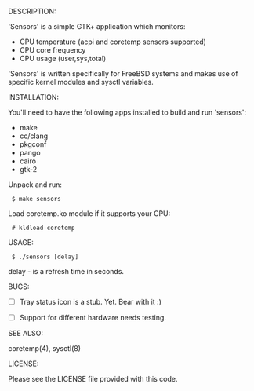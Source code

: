 DESCRIPTION:

'Sensors' is a simple GTK+ application which monitors:

 - CPU temperature (acpi and coretemp sensors supported)
 - CPU core frequency
 - CPU usage (user,sys,total)


'Sensors' is written specifically for FreeBSD systems and makes use of specific kernel modules and sysctl variables.




INSTALLATION:

You'll need to have the following apps installed to build and run 'sensors':

- make
- cc/clang
- pkgconf
- pango
- cairo
- gtk-2


Unpack and run: 

```
 $ make sensors
```
Load coretemp.ko module if it supports your CPU:

```
 # kldload coretemp
```

USAGE:

```
 $ ./sensors [delay]
```

 delay - is a refresh time in seconds.



BUGS:

- [ ] Tray status icon is a stub. Yet. Bear with it :)
- [ ] Support for different hardware needs testing.



SEE ALSO:

coretemp(4), sysctl(8)



LICENSE:

Please see the LICENSE file provided with this code.




